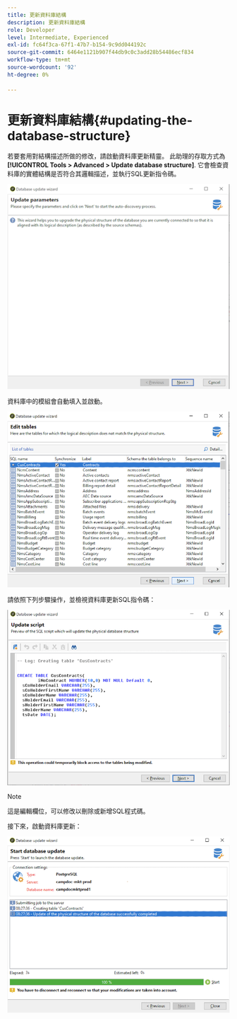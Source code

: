 ```yaml
---
title: 更新資料庫結構
description: 更新資料庫結構
role: Developer
level: Intermediate, Experienced
exl-id: fc64f3ca-67f1-47b7-b154-9c9dd044192c
source-git-commit: 6464e1121b907f44db9c0c3add28b54486ecf834
workflow-type: tm+mt
source-wordcount: '92'
ht-degree: 0%

---
```


# 更新資料庫結構{#updating-the-database-structure}

若要套用對結構描述所做的修改，請啟動資料庫更新精靈。 此助理的存取方式為 **[!UICONTROL Tools > Advanced > Update database structure]**. 它會檢查資料庫的實體結構是否符合其邏輯描述，並執行SQL更新指令碼。

![](assets/schema_update.png)

資料庫中的模組會自動填入並啟動。

![](assets/schema_update_select2.png)

請依照下列步驟操作，並檢視資料庫更新SQL指令碼：

![](assets/schema_update2.png)

>[!NOTE]
>
>這是編輯欄位，可以修改以刪除或新增SQL程式碼。

接下來，啟動資料庫更新：

![](assets/schema_update3.png)
